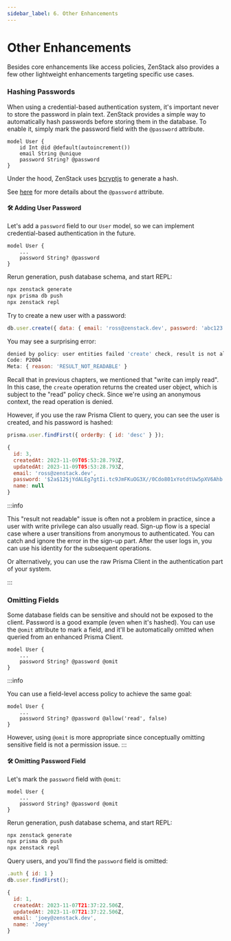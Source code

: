 ```yaml
---
sidebar_label: 6. Other Enhancements
---
```


# Other Enhancements

Besides core enhancements like access policies, ZenStack also provides a few other lightweight enhancements targeting specific use cases.

### Hashing Passwords

When using a credential-based authentication system, it's important never to store the password in plain text. ZenStack provides a simple way to automatically hash passwords before storing them in the database. To enable it, simply mark the password field with the `@password` attribute.

```zmodel
model User {
    id Int @id @default(autoincrement())
    email String @unique
    password String? @password
}
```

Under the hood, ZenStack uses [bcryptjs](https://github.com/dcodeIO/bcrypt.js/tree/master) to generate a hash.

See [here](/docs/reference/zmodel-language#password) for more details about the `@password` attribute.

#### 🛠️ Adding User Password

Let's add a `password` field to our `User` model, so we can implement credential-based authentication in the future.

```zmodel
model User {
    ...
    password String? @password
}
```

Rerun generation, push database schema, and start REPL:

```bash
npx zenstack generate
npx prisma db push
npx zenstack repl
```

Try to create a new user with a password:

```js
db.user.create({ data: { email: 'ross@zenstack.dev', password: 'abc123' }})
```

You may see a surprising error:

```js
denied by policy: user entities failed 'create' check, result is not allowed to be read back
Code: P2004
Meta: { reason: 'RESULT_NOT_READABLE' }
```

Recall that in previous chapters, we mentioned that "write can imply read". In this case, the `create` operation returns the created user object, which is subject to the "read" policy check. Since we're using an anonymous context, the read operation is denied.

However, if you use the raw Prisma Client to query, you can see the user is created, and his password is hashed:

```js
prisma.user.findFirst({ orderBy: { id: 'desc' } });
```

```js
{
  id: 3,
  createdAt: 2023-11-09T05:53:28.793Z,
  updatedAt: 2023-11-09T05:53:28.793Z,
  email: 'ross@zenstack.dev',
  password: '$2a$12$jYdALEg7gtIi.tc9JmFKuOG3X//0Cdo801xYotdtUw5pXV6Ahb.2m',
  name: null
}
```

:::info

This "result not readable" issue is often not a problem in practice, since a user with write privilege can also usually read. Sign-up flow is a special case where a user transitions from anonymous to authenticated. You can catch and ignore the error in the sign-up part. After the user logs in, you can use his identity for the subsequent operations.

Or alternatively, you can use the raw Prisma Client in the authentication part of your system.

:::

### Omitting Fields

Some database fields can be sensitive and should not be exposed to the client. Password is a good example (even when it's hashed). You can use the `@omit` attribute to mark a field, and it'll be automatically omitted when queried from an enhanced Prisma Client.

```zmodel
model User {
    ...
    password String? @password @omit
}
```

:::info

You can use a field-level access policy to achieve the same goal:

```zmodel
model User {
    ...
    password String? @password @allow('read', false)
}
```

However, using `@omit` is more appropriate since conceptually omitting sensitive field is not a permission issue.
:::

#### 🛠️ Omitting Password Field

Let's mark the `password` field with `@omit`:

```zmodel
model User {
    ...
    password String? @password @omit
}
```

Rerun generation, push database schema, and start REPL:

```bash
npx zenstack generate
npx prisma db push
npx zenstack repl
```

Query users, and you'll find the `password` field is omitted:

```js
.auth { id: 1 }
db.user.findFirst();
```

```js
{
  id: 1,
  createdAt: 2023-11-07T21:37:22.506Z,
  updatedAt: 2023-11-07T21:37:22.506Z,
  email: 'joey@zenstack.dev',
  name: 'Joey'
}
```
